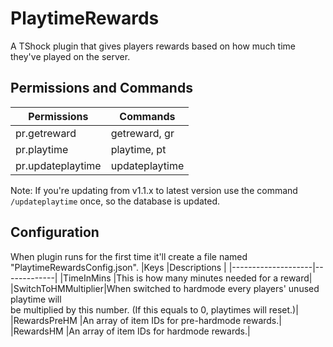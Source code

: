 # PlaytimeRewards
A TShock plugin that gives players rewards based on how much time they've played on the server.

## Permissions and Commands
|Permissions  | Commands    |
|-------------|-------------|
|pr.getreward |getreward, gr|
|pr.playtime  |playtime, pt |
|pr.updateplaytime |updateplaytime||

Note: If you're updating from v1.1.x to latest version use the command ``/updateplaytime`` once, so the database is updated.

## Configuration
When plugin runs for the first time it'll create a file named "PlaytimeRewardsConfig.json".
|Keys                |Descriptions |
|--------------------|-------------|
|TimeInMins          |This is how many minutes needed for a reward|
|SwitchToHMMultiplier|When switched to hardmode every players' unused playtime will <br>be multiplied by this number. (If this equals to 0, playtimes will reset.)|
|RewardsPreHM        |An array of item IDs for pre-hardmode rewards.|
|RewardsHM        |An array of item IDs for hardmode rewards.|
